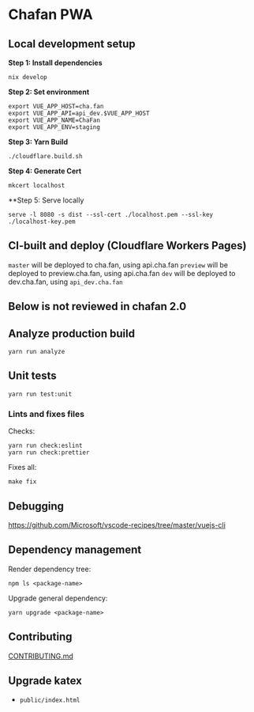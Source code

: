 # Chafan PWA

## Local development setup

**Step 1: Install dependencies**

```
nix develop
```

**Step 2: Set environment**

```
export VUE_APP_HOST=cha.fan
export VUE_APP_API=api_dev.$VUE_APP_HOST
export VUE_APP_NAME=ChaFan
export VUE_APP_ENV=staging
```

**Step 3: Yarn Build**
```
./cloudflare.build.sh
```

**Step 4: Generate Cert**

```
mkcert localhost
```


**Step 5: Serve locally

```
serve -l 8080 -s dist --ssl-cert ./localhost.pem --ssl-key ./localhost-key.pem
```

## CI-built and deploy (Cloudflare Workers Pages)

`master` will be deployed to cha.fan, using api.cha.fan
`preview` will be deployed to preview.cha.fan, using api.cha.fan
`dev` will be deployed to dev.cha.fan, using `api_dev.cha.fan`



## Below is not reviewed in chafan 2.0

## Analyze production build

```
yarn run analyze
```

## Unit tests

```
yarn run test:unit
```

### Lints and fixes files

Checks:

```
yarn run check:eslint
yarn run check:prettier
```

Fixes all:

```
make fix
```

## Debugging

https://github.com/Microsoft/vscode-recipes/tree/master/vuejs-cli

## Dependency management

Render dependency tree:

```
npm ls <package-name>
```

Upgrade general dependency:

```
yarn upgrade <package-name>
```

## Contributing

[CONTRIBUTING.md](CONTRIBUTING.md)

## Upgrade katex

- `public/index.html`
